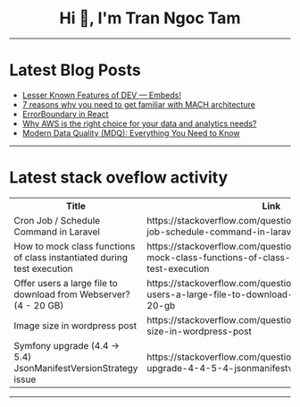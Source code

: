 <h1 align="center">Hi 👋, I'm Tran Ngoc Tam</h1>

---

# Latest Blog Posts 
<!-- BLOG-POST-LIST:START -->
- [Lesser Known Features of DEV — Embeds!](https://dev.to/devteam/lesser-known-features-of-dev-embeds-3bpn)
- [7 reasons why you need to get familiar with MACH architecture](https://dev.to/momciloo/7-reasons-why-you-need-to-get-familiar-with-mach-architecture-980)
- [ErrorBoundary in React](https://dev.to/fatimaalam1234/errorboundary-in-react-1gff)
- [Why AWS is the right choice for your data and analytics needs?](https://dev.to/softwebsolution/why-aws-is-the-right-choice-for-your-data-and-analytics-needs-1ajh)
- [Modern Data Quality &lpar;MDQ&rpar;: Everything You Need to Know](https://dev.to/marcindigna/modern-data-quality-mdq-everything-you-need-to-know-3f1k)
<!-- BLOG-POST-LIST:END -->

---

# Latest stack oveflow activity
<table>
  <tr><th>Title</th><th>Link</th></tr>
  <!-- STACKOVERFLOW:START --><tr><td>Cron Job / Schedule Command in Laravel</td><td>https://stackoverflow.com/questions/78402665/cron-job-schedule-command-in-laravel</td></tr><tr><td>How to mock class functions of class instantiated during test execution</td><td>https://stackoverflow.com/questions/78402627/how-to-mock-class-functions-of-class-instantiated-during-test-execution</td></tr><tr><td>Offer users a large file to download from Webserver? &lpar;4 - 20 GB&rpar;</td><td>https://stackoverflow.com/questions/78402621/offer-users-a-large-file-to-download-from-webserver-4-20-gb</td></tr><tr><td>Image size in wordpress post</td><td>https://stackoverflow.com/questions/78402611/image-size-in-wordpress-post</td></tr><tr><td>Symfony upgrade &lpar;4.4 -&gt; 5.4&rpar; JsonManifestVersionStrategy issue</td><td>https://stackoverflow.com/questions/78402605/symfony-upgrade-4-4-5-4-jsonmanifestversionstrategy-issue</td></tr><!-- STACKOVERFLOW:END -->
</table>

---


